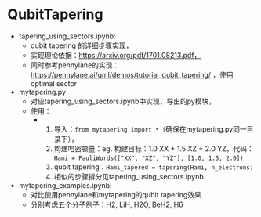 # QubitTapering

- tapering_using_sectors.ipynb:
  - qubit tapering 的详细步骤实现，
  - 实现理论依据：https://arxiv.org/pdf/1701.08213.pdf，
  - 同时参考pennylane的实现：https://pennylane.ai/qml/demos/tutorial_qubit_tapering/ ，使用optimal sector
- mytapering.py
  - 对应tapering_using_sectors.ipynb中实现，导出的py模块，
  - 使用：
    - 1. 导入：`from mytapering import *`（确保在mytapering.py同一目录下），
      2. 构建哈密顿量：eg. 构建目标：1.0 XX + 1.5 XZ + 2.0 YZ，代码：`Hami = PauliWords(["XX", "XZ", "YZ"], [1.0, 1.5, 2.0])`
      3. qubit tapering：`Hami_tapered = tapering(Hami, n_electrons)`
      4. 相似的步骤拆分见tapering_using_sectors.ipynb
- mytapering_examples.ipynb:
  - 对比使用pennylane和mytapering的qubit tapering效果
  - 分别考虑五个分子例子：H2, LiH, H2O, BeH2, H6
